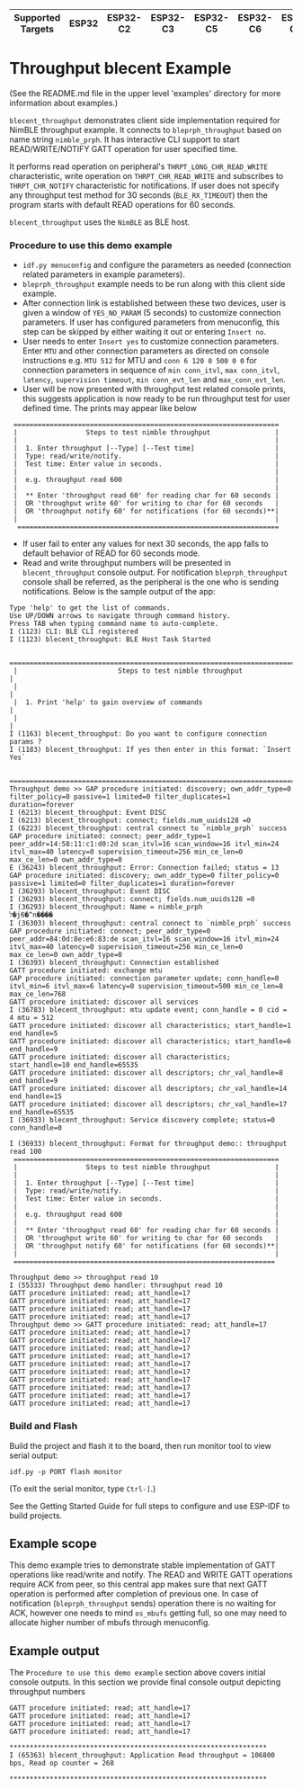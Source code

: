 | Supported Targets | ESP32 | ESP32-C2 | ESP32-C3 | ESP32-C5 | ESP32-C6 | ESP32-C61 | ESP32-H2 | ESP32-S3 |
| ----------------- | ----- | -------- | -------- | -------- | -------- | --------- | -------- | -------- |

# Throughput blecent Example

(See the README.md file in the upper level 'examples' directory for more information about examples.)

`blecent_throughput` demonstrates client side implementation required for NimBLE throughput example. It connects to `bleprph_throughput` based on name string `nimble_prph`. It has interactive CLI support to start READ/WRITE/NOTIFY GATT operation for user specified time.

It performs read operation on peripheral's `THRPT_LONG_CHR_READ_WRITE` characteristic, write operation on `THRPT_CHR_READ_WRITE` and subscribes to `THRPT_CHR_NOTIFY` characteristic for notifications. If user does not specify any throughput test method for 30 seconds (`BLE_RX_TIMEOUT`) then the program starts with default READ operations for 60 seconds.

`blecent_throughput` uses the `NimBLE` as BLE host.

### Procedure to use this demo example

* `idf.py menuconfig` and configure the parameters as needed (connection related parameters in example parameters).
* `bleprph_throughput` example needs to be run along with this client side example.
* After connection link is established between these two devices, user is given a window of `YES_NO_PARAM` (5 seconds) to customize connection parameters. If user has configured parameters from menuconfig, this step can be skipped by either waiting it out or entering `Insert no`.
* User needs to enter `Insert yes` to customize connection parameters. Enter `MTU` and other connection parameters as directed on console instructions e.g. `MTU 512` for MTU and `conn 6 120 0 500 0 0` for connection parameters in sequence of `min conn_itvl`, `max conn_itvl`, `latency`, `supervision timeout`, `min conn_evt_len` and `max_conn_evt_len`.
* User will be now presented with throughput test related console prints, this suggests application is now ready to be run throughput test for user defined time. The prints may appear like below

```
 ==================================================================
 |                 Steps to test nimble throughput                |
 |                                                                |
 |  1. Enter throughput [--Type] [--Test time]                    |
 |  Type: read/write/notify.                                      |
 |  Test time: Enter value in seconds.                            |
 |                                                                |
 |  e.g. throughput read 600                                      |
 |                                                                |
 |  ** Enter 'throughput read 60' for reading char for 60 seconds |
 |  OR 'throughput write 60' for writing to char for 60 seconds   |
 |  OR 'throughput notify 60' for notifications (for 60 seconds)**|
 |                                                                |
  =================================================================

```
* If user fail to enter any values for next 30 seconds, the app falls to default behavior of READ for 60 seconds mode.
* Read and write throughput numbers will be presented in `blecent_throughput` console output. For notification `bleprph_throughput` console shall be referred, as the peripheral is the one who is sending notifications. Below is the sample output of the app:

```
Type 'help' to get the list of commands.
Use UP/DOWN arrows to navigate through command history.
Press TAB when typing command name to auto-complete.
I (1123) CLI: BLE CLI registered
I (1123) blecent_throughput: BLE Host Task Started

 ===============================================================================================
 |                         Steps to test nimble throughput                                       |
 |                                                                                               |
 |  1. Print 'help' to gain overview of commands                                                 |
 |                                                                                               |
I (1163) blecent_throughput: Do you want to configure connection params ?
I (1183) blecent_throughput: If yes then enter in this format: `Insert Yes`

 ===============================================================================================
Throughput demo >> GAP procedure initiated: discovery; own_addr_type=0 filter_policy=0 passive=1 limited=0 filter_duplicates=1 duration=forever
I (6213) blecent_throughput: Event DISC
I (6213) blecent_throughput: connect; fields.num_uuids128 =0
I (6223) blecent_throughput: central connect to `nimble_prph` success
GAP procedure initiated: connect; peer_addr_type=1 peer_addr=14:58:11:c1:d0:2d scan_itvl=16 scan_window=16 itvl_min=24 itvl_max=40 latency=0 supervision_timeout=256 min_ce_len=0 max_ce_len=0 own_addr_type=0
E (36243) blecent_throughput: Error: Connection failed; status = 13
GAP procedure initiated: discovery; own_addr_type=0 filter_policy=0 passive=1 limited=0 filter_duplicates=1 duration=forever
I (36293) blecent_throughput: Event DISC
I (36293) blecent_throughput: connect; fields.num_uuids128 =0
I (36293) blecent_throughput: Name = nimble_prph
ל�j6�^n����
I (36303) blecent_throughput: central connect to `nimble_prph` success
GAP procedure initiated: connect; peer_addr_type=0 peer_addr=84:0d:8e:e6:83:de scan_itvl=16 scan_window=16 itvl_min=24 itvl_max=40 latency=0 supervision_timeout=256 min_ce_len=0 max_ce_len=0 own_addr_type=0
I (36393) blecent_throughput: Connection established
GATT procedure initiated: exchange mtu
GAP procedure initiated: connection parameter update; conn_handle=0 itvl_min=6 itvl_max=6 latency=0 supervision_timeout=500 min_ce_len=8 max_ce_len=768
GATT procedure initiated: discover all services
I (36783) blecent_throughput: mtu update event; conn_handle = 0 cid = 4 mtu = 512
GATT procedure initiated: discover all characteristics; start_handle=1 end_handle=5
GATT procedure initiated: discover all characteristics; start_handle=6 end_handle=9
GATT procedure initiated: discover all characteristics; start_handle=10 end_handle=65535
GATT procedure initiated: discover all descriptors; chr_val_handle=8 end_handle=9
GATT procedure initiated: discover all descriptors; chr_val_handle=14 end_handle=15
GATT procedure initiated: discover all descriptors; chr_val_handle=17 end_handle=65535
I (36933) blecent_throughput: Service discovery complete; status=0 conn_handle=0

I (36933) blecent_throughput: Format for throughput demo:: throughput read 100
 ==================================================================
 |                 Steps to test nimble throughput                |
 |                                                                |
 |  1. Enter throughput [--Type] [--Test time]                    |
 |  Type: read/write/notify.                                      |
 |  Test time: Enter value in seconds.                            |
 |                                                                |
 |  e.g. throughput read 600                                      |
 |                                                                |
 |  ** Enter 'throughput read 60' for reading char for 60 seconds |
 |  OR 'throughput write 60' for writing to char for 60 seconds   |
 |  OR 'throughput notify 60' for notifications (for 60 seconds)**|
 |                                                                |
 =================================================================

Throughput demo >> throughput read 10
I (55333) Throughput demo handler: throughput read 10
GATT procedure initiated: read; att_handle=17
GATT procedure initiated: read; att_handle=17
GATT procedure initiated: read; att_handle=17
GATT procedure initiated: read; att_handle=17
Throughput demo >> GATT procedure initiated: read; att_handle=17
GATT procedure initiated: read; att_handle=17
GATT procedure initiated: read; att_handle=17
GATT procedure initiated: read; att_handle=17
GATT procedure initiated: read; att_handle=17
GATT procedure initiated: read; att_handle=17
GATT procedure initiated: read; att_handle=17
GATT procedure initiated: read; att_handle=17
GATT procedure initiated: read; att_handle=17
GATT procedure initiated: read; att_handle=17
GATT procedure initiated: read; att_handle=17
```

### Build and Flash

Build the project and flash it to the board, then run monitor tool to view serial output:

```
idf.py -p PORT flash monitor
```

(To exit the serial monitor, type ``Ctrl-]``.)

See the Getting Started Guide for full steps to configure and use ESP-IDF to build projects.

## Example scope

This demo example tries to demonstrate stable implementation of GATT operations like read/write and notify. The READ and WRITE GATT operations require ACK from peer, so this central app makes sure that next GATT operation is performed after completion of previous one. In case of notification (`bleprph_throughput` sends) operation there is no waiting for ACK, however one needs to mind `os_mbufs` getting full, so one may need to allocate higher number of mbufs through menuconfig.

## Example output

The `Procedure to use this demo example` section above covers initial console outputs. In this section we provide final console output depicting throughput numbers

```
GATT procedure initiated: read; att_handle=17
GATT procedure initiated: read; att_handle=17
GATT procedure initiated: read; att_handle=17
GATT procedure initiated: read; att_handle=17

****************************************************************
I (65363) blecent_throughput: Application Read throughput = 106800 bps, Read op counter = 268

****************************************************************

```

